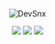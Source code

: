 [discord-shield]: https://img.shields.io/badge/-Discord-black.svg?style=for-the-badge&logo=discord&colorB=555
[discord-url]: https://discord.turadox.eu


<p align="center"> <img src="https://komarev.com/ghpvc/?username=DevSnx&style=flat-square" alt="DevSnx" /> </p>

<p align="center">
  <img src = "https://github-readme-stats.vercel.app/api?username=DevSnx&show_icons=true&count_private=true&theme=algolia&hide_border=true&bg_color=00000000">
  <img src = "https://github-readme-stats.vercel.app/api/top-langs/?username=DevSnx&layout=compact&hide_border=true&theme=algolia&bg_color=00000000&langs_count=6&count_private=true">

  <img src = "https://github-readme-streak-stats.herokuapp.com?user=DevSnx&theme=algolia&hide_border=true&background=FFFFFF00&count_private=true">
  <br>
  <br>
</p>

<!--<p align="center"> <img src="https://activity-graph.herokuapp.com/graph?username=Mischmaschine&theme=react-dark" alt="Mischmaschine" /> </p>-->
